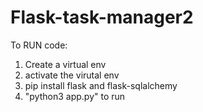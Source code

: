 # Flask-task-manager2
To RUN code:
1. Create a virtual env
2. activate the virutal env
3. pip install flask and flask-sqlalchemy
4. "python3 app.py" to run

